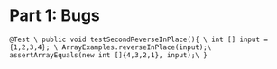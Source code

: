 # Part 1: Bugs
`@Test \
  public void testSecondReverseInPlace(){ \
    int [] input = {1,2,3,4}; \
    ArrayExamples.reverseInPlace(input);\
    assertArrayEquals(new int []{4,3,2,1}, input);\
  }`
